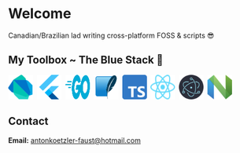 # Welcome

Canadian/Brazilian lad writing cross-platform FOSS & scripts 😎

## My Toolbox ~ The Blue Stack 🌊

<img src='img/dart.svg' alt='dart' width=50 height=50 />&nbsp;&nbsp;<img src='img/flutter.svg' alt='flutter' width=50 height=50 />&nbsp;&nbsp;<img src='img/go.svg' alt='go' width=50 height=50 />&nbsp;&nbsp;<img src='img/sqlite.svg' svg='sqlite' width=50 height=50 />&nbsp;&nbsp;<img src='img/typescript.svg' alt='typescript' width=50 height=50 />&nbsp;&nbsp;<img src='img/react.svg' alt='react' width=50 height=50 />&nbsp;&nbsp;<img src='img/electron.svg' alt='electron' width=50 height=50 />&nbsp;&nbsp;<img src='img/nvim.svg' alt='nvim' width=50 height=50 />

## Contact

**Email:** <antonkoetzler-faust@hotmail.com>
